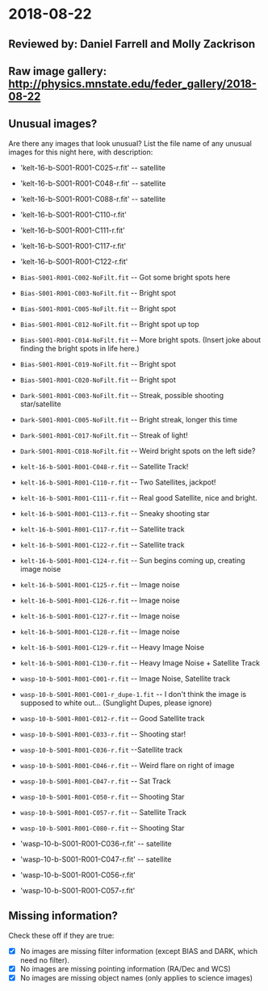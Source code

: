 # 2018-08-22

## Reviewed by:   Daniel Farrell and Molly Zackrison

## Raw image gallery: http://physics.mnstate.edu/feder_gallery/2018-08-22

## Unusual images?

Are there any images that look unusual? List the file name of any unusual images for this night here, with description:

+ 'kelt-16-b-S001-R001-C025-r.fit' -- satellite
+ 'kelt-16-b-S001-R001-C048-r.fit' -- satellite
+ 'kelt-16-b-S001-R001-C088-r.fit' -- satellite
+ 'kelt-16-b-S001-R001-C110-r.fit'
+ 'kelt-16-b-S001-R001-C111-r.fit'
+ 'kelt-16-b-S001-R001-C117-r.fit'
+ 'kelt-16-b-S001-R001-C122-r.fit'

+ `Bias-S001-R001-C002-NoFilt.fit` -- Got some bright spots here
+ `Bias-S001-R001-C003-NoFilt.fit` -- Bright spot
+ `Bias-S001-R001-C005-NoFilt.fit` -- Bright spot
+ `Bias-S001-R001-C012-NoFilt.fit` -- Bright spot up top
+ `Bias-S001-R001-C014-NoFilt.fit` -- More bright spots. (Insert joke about finding the bright spots in life here.)
+ `Bias-S001-R001-C019-NoFilt.fit` -- Bright spot
+ `Bias-S001-R001-C020-NoFilt.fit` -- Bright spot
+ `Dark-S001-R001-C003-NoFilt.fit` -- Streak, possible shooting star/satellite
+ `Dark-S001-R001-C005-NoFilt.fit` -- Bright streak, longer this time
+ `Dark-S001-R001-C017-NoFilt.fit` -- Streak of light!
+ `Dark-S001-R001-C018-NoFilt.fit` -- Weird bright spots on the left side?
+ `kelt-16-b-S001-R001-C048-r.fit` -- Satellite Track!
+ `kelt-16-b-S001-R001-C110-r.fit` -- Two Satellites, jackpot!
+ `kelt-16-b-S001-R001-C111-r.fit` -- Real good Satellite, nice and bright.
+ `kelt-16-b-S001-R001-C113-r.fit` -- Sneaky shooting star
+ `kelt-16-b-S001-R001-C117-r.fit` -- Satellite track
+ `kelt-16-b-S001-R001-C122-r.fit` -- Satellite track
+ `kelt-16-b-S001-R001-C124-r.fit` -- Sun begins coming up, creating image noise
+ `kelt-16-b-S001-R001-C125-r.fit` -- Image noise
+ `kelt-16-b-S001-R001-C126-r.fit` -- Image noise
+ `kelt-16-b-S001-R001-C127-r.fit` -- Image noise
+ `kelt-16-b-S001-R001-C128-r.fit` -- Image noise
+ `kelt-16-b-S001-R001-C129-r.fit` -- Heavy Image Noise
+ `kelt-16-b-S001-R001-C130-r.fit` -- Heavy Image Noise + Satellite Track
+ `wasp-10-b-S001-R001-C001-r.fit` -- Image Noise, Satellite track
+ `wasp-10-b-S001-R001-C001-r_dupe-1.fit`  -- I don't think the image is supposed to white out... (Sunglight Dupes, please ignore)
+ `wasp-10-b-S001-R001-C012-r.fit` -- Good Satellite track
+ `wasp-10-b-S001-R001-C033-r.fit` -- Shooting star!
+ `wasp-10-b-S001-R001-C036-r.fit` --Satellite track
+ `wasp-10-b-S001-R001-C046-r.fit` -- Weird flare on right of image
+ `wasp-10-b-S001-R001-C047-r.fit` -- Sat Track
+ `wasp-10-b-S001-R001-C050-r.fit` -- Shooting Star
+ `wasp-10-b-S001-R001-C057-r.fit` -- Satellite Track
+ `wasp-10-b-S001-R001-C080-r.fit` -- Shooting Star

+ 'wasp-10-b-S001-R001-C036-r.fit' -- satellite
+ 'wasp-10-b-S001-R001-C047-r.fit' -- satellite
+ 'wasp-10-b-S001-R001-C056-r.fit'
+ 'wasp-10-b-S001-R001-C057-r.fit'

## Missing information?

Check these off if they are true:

- [X] No images are missing filter information (except BIAS and DARK, which need no filter).
- [X] No images are missing pointing information (RA/Dec and WCS)
- [X] No images are missing object names (only applies to science images)
